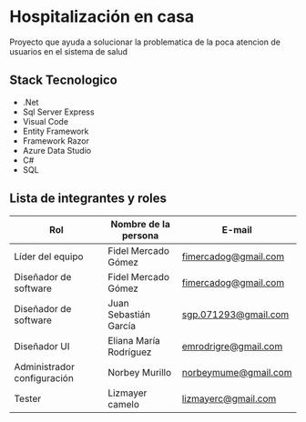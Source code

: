 # Hospitalización en casa
Proyecto que ayuda a solucionar la problematica de la poca atencion de usuarios en el sistema de salud

## Stack Tecnologico
- .Net
- Sql Server Express
- Visual Code
- Entity Framework
- Framework Razor
- Azure Data Studio
- C#
- SQL

## Lista de integrantes y roles
| Rol | Nombre de la persona | E-mail |
| ------------- | ------------- | ------------- |
| Líder del equipo  | Fidel Mercado Gómez | fimercadog@gmail.com  |
| Diseñador de software  | Fidel Mercado Gómez | fimercadog@gmail.com  |
| Diseñador de software  | Juan Sebastián García | sgp.071293@gmail.com |
| Diseñador UI  | Eliana María Rodríguez | emrodrigre@gmail.com |
| Administrador configuración  | Norbey Murillo | norbeymume@gmail.com |
| Tester  | Lizmayer camelo | lizmayerc@gmail.com |


